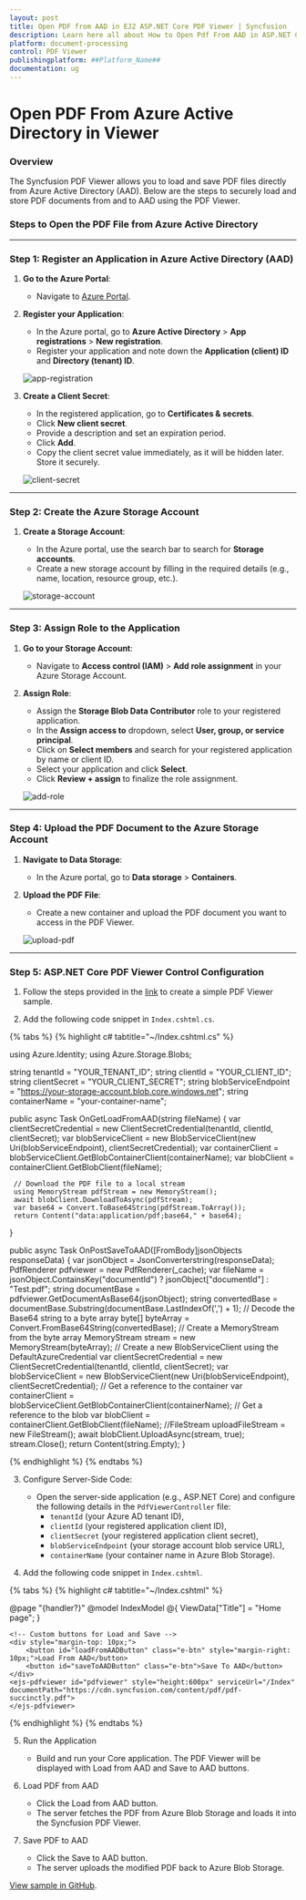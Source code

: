 ```yaml
---
layout: post
title: Open PDF from AAD in EJ2 ASP.NET Core PDF Viewer | Syncfusion
description: Learn here all about How to Open Pdf From AAD in ASP.NET Core Pdfviewer component of Syncfusion Essential JS 2 and more.
platform: document-processing
control: PDF Viewer
publishingplatform: ##Platform_Name##
documentation: ug
---
```


# Open PDF From Azure Active Directory in Viewer

### **Overview**

The Syncfusion PDF Viewer allows you to load and save PDF files directly from Azure Active Directory (AAD). Below are the steps to securely load and store PDF documents from and to AAD using the PDF Viewer.

### **Steps to Open the PDF File from Azure Active Directory**

---

### **Step 1: Register an Application in Azure Active Directory (AAD)**

1. **Go to the Azure Portal**:
   - Navigate to [Azure Portal](https://portal.azure.com).

2. **Register your Application**:
   - In the Azure portal, go to **Azure Active Directory** > **App registrations** > **New registration**.
   - Register your application and note down the **Application (client) ID** and **Directory (tenant) ID**.

   ![app-registration](../images/app-registration.png)

3. **Create a Client Secret**:
   - In the registered application, go to **Certificates & secrets**.
   - Click **New client secret**.
   - Provide a description and set an expiration period.
   - Click **Add**.
   - Copy the client secret value immediately, as it will be hidden later. Store it securely.

   ![client-secret](../images/client-secret.png)

---

### **Step 2: Create the Azure Storage Account**

1. **Create a Storage Account**:
   - In the Azure portal, use the search bar to search for **Storage accounts**.
   - Create a new storage account by filling in the required details (e.g., name, location, resource group, etc.).

    ![storage-account](../images/storage-account.png)

---

### **Step 3: Assign Role to the Application**

1. **Go to your Storage Account**:
   - Navigate to **Access control (IAM)** > **Add role assignment** in your Azure Storage Account.

2. **Assign Role**:
   - Assign the **Storage Blob Data Contributor** role to your registered application.
   - In the **Assign access to** dropdown, select **User, group, or service principal**.
   - Click on **Select members** and search for your registered application by name or client ID.
   - Select your application and click **Select**.
   - Click **Review + assign** to finalize the role assignment.

    ![add-role](../images/add-role.png)
---

### **Step 4: Upload the PDF Document to the Azure Storage Account**

1. **Navigate to Data Storage**:
   - In the Azure portal, go to **Data storage** > **Containers**.

2. **Upload the PDF File**:
   - Create a new container and upload the PDF document you want to access in the PDF Viewer.

    ![upload-pdf](../images/upload-pdf.png)
---

### **Step 5: ASP.NET Core PDF Viewer Control Configuration**
1. Follow the steps provided in the [link](https://help.syncfusion.com/document-processing/pdf/pdf-viewer/asp-net-core/getting-started-with-server-backed) to create a simple PDF Viewer sample.

2. Add the following code snippet in `Index.cshtml.cs`.

{% tabs %}
{% highlight c# tabtitle="~/Index.cshtml.cs" %}

using Azure.Identity;
using Azure.Storage.Blobs;

string tenantId = "YOUR_TENANT_ID";
string clientId = "YOUR_CLIENT_ID";
string clientSecret = "YOUR_CLIENT_SECRET";
string blobServiceEndpoint = "https://your-storage-account.blob.core.windows.net";
string containerName = "your-container-name";

 public async Task<IActionResult> OnGetLoadFromAAD(string fileName)
 {
     var clientSecretCredential = new ClientSecretCredential(tenantId, clientId, clientSecret);
     var blobServiceClient = new BlobServiceClient(new Uri(blobServiceEndpoint), clientSecretCredential);
     var containerClient = blobServiceClient.GetBlobContainerClient(containerName);
     var blobClient = containerClient.GetBlobClient(fileName);

     // Download the PDF file to a local stream
     using MemoryStream pdfStream = new MemoryStream();
     await blobClient.DownloadToAsync(pdfStream);
     var base64 = Convert.ToBase64String(pdfStream.ToArray());
     return Content("data:application/pdf;base64," + base64);
 }

 public async Task<IActionResult> OnPostSaveToAAD([FromBody]jsonObjects responseData)
 {
     var jsonObject = JsonConverterstring(responseData);
     PdfRenderer pdfviewer = new PdfRenderer(_cache);
     var fileName = jsonObject.ContainsKey("documentId") ? jsonObject["documentId"] : "Test.pdf";
     string documentBase = pdfviewer.GetDocumentAsBase64(jsonObject);
     string convertedBase = documentBase.Substring(documentBase.LastIndexOf(',') + 1);
     // Decode the Base64 string to a byte array
     byte[] byteArray = Convert.FromBase64String(convertedBase);
     // Create a MemoryStream from the byte array
     MemoryStream stream = new MemoryStream(byteArray);
     // Create a new BlobServiceClient using the DefaultAzureCredential
     var clientSecretCredential = new ClientSecretCredential(tenantId, clientId, clientSecret);
     var blobServiceClient = new BlobServiceClient(new Uri(blobServiceEndpoint), clientSecretCredential);
     // Get a reference to the container
     var containerClient = blobServiceClient.GetBlobContainerClient(containerName);
     // Get a reference to the blob
     var blobClient = containerClient.GetBlobClient(fileName);
     //FileStream uploadFileStream = new FileStream();
     await blobClient.UploadAsync(stream, true);
     stream.Close();
     return Content(string.Empty);
 }

{% endhighlight %}
{% endtabs %}

3. Configure Server-Side Code:
   - Open the server-side application (e.g., ASP.NET Core) and configure the following details in the `PdfViewerController` file:
     - `tenantId` (your Azure AD tenant ID),
     - `clientId` (your registered application client ID),
     - `clientSecret` (your registered application client secret),
     - `blobServiceEndpoint` (your storage account blob service URL),
     - `containerName` (your container name in Azure Blob Storage).

4. Add the following code snippet in `Index.cshtml`.

{% tabs %}
{% highlight c# tabtitle="~/Index.cshtml" %}

@page "{handler?}"
@model IndexModel
@{
    ViewData["Title"] = "Home page";
}

<div>

    <!-- Custom buttons for Load and Save -->
    <div style="margin-top: 10px;">
        <button id="loadFromAADButton" class="e-btn" style="margin-right: 10px;">Load From AAD</button>
        <button id="saveToAADButton" class="e-btn">Save To AAD</button>
    </div>
    <ejs-pdfviewer id="pdfviewer" style="height:600px" serviceUrl="/Index" documentPath="https://cdn.syncfusion.com/content/pdf/pdf-succinctly.pdf">
    </ejs-pdfviewer>

</div>

<script type="text/javascript">
    window.onload = function () {
        var pdfViewer = document.getElementById('pdfviewer').ej2_instances[0];

        // Handle the Load From AAD button click
        document.getElementById('loadFromAADButton').addEventListener('click', function () {
            const xhr = new XMLHttpRequest();
            xhr.open('GET', `/Index/LoadFromAAD?fileName=1Page.pdf`, true);
            xhr.onreadystatechange = () => {
                if (xhr.readyState === 4 && xhr.status === 200) {
                    const data = xhr.responseText; // Get the response (assumed to be the PDF data or URL)
                    console.log(data); // Handle the response (for debugging)

                    // Load the PDF into the viewer (assuming the response contains the PDF data or URL)
                    pdfViewer.load(data, ''); // Load the document
                }
            };
            xhr.send();
        });

        // Handle the Save To AAD button click
        document.getElementById('saveToAADButton').addEventListener('click', function () {
            // Save PDF to AAD
            // Set the server action settings to handle the "Save To AAD" action
            pdfViewer.serverActionSettings.download = "SaveToAAD"; // This triggers a custom server-side save action
            // Download the file (assuming this will be saved to AAD)
            pdfViewer.download(); // Trigger the download, which may involve saving it to AAD

        });
    }
</script>


{% endhighlight %}
{% endtabs %}

5. Run the Application
    - Build and run your Core application. The PDF Viewer will be displayed with Load from AAD and Save to AAD buttons.

6. Load PDF from AAD
    - Click the Load from AAD button.
    - The server fetches the PDF from Azure Blob Storage and loads it into the Syncfusion PDF Viewer.

7. Save PDF to AAD
    - Click the Save to AAD button.
    - The server uploads the modified PDF back to Azure Blob Storage.

[View sample in GitHub](https://github.com/SyncfusionExamples/open-save-pdf-documents-in-aad).